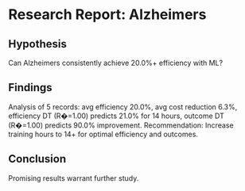 # Research Report: Alzheimers

## Hypothesis

Can Alzheimers consistently achieve 20.0%+ efficiency with ML?

## Findings

Analysis of 5 records: avg efficiency 20.0%, avg cost reduction 6.3%, efficiency DT (R�=1.00) predicts 21.0% for 14 hours, outcome DT (R�=1.00) predicts 90.0% improvement. Recommendation: Increase training hours to 14+ for optimal efficiency and outcomes.

## Conclusion

Promising results warrant further study.

